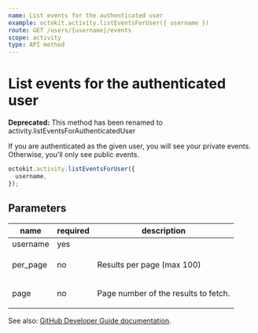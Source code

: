 ```yaml
---
name: List events for the authenticated user
example: octokit.activity.listEventsForUser({ username })
route: GET /users/{username}/events
scope: activity
type: API method
---
```


# List events for the authenticated user

**Deprecated:** This method has been renamed to activity.listEventsForAuthenticatedUser

If you are authenticated as the given user, you will see your private events. Otherwise, you'll only see public events.

```js
octokit.activity.listEventsForUser({
  username,
});
```

## Parameters

<table>
  <thead>
    <tr>
      <th>name</th>
      <th>required</th>
      <th>description</th>
    </tr>
  </thead>
  <tbody>
    <tr><td>username</td><td>yes</td><td>

</td></tr>
<tr><td>per_page</td><td>no</td><td>

Results per page (max 100)

</td></tr>
<tr><td>page</td><td>no</td><td>

Page number of the results to fetch.

</td></tr>
  </tbody>
</table>

See also: [GitHub Developer Guide documentation](https://developer.github.com/v3/activity/events/#list-events-for-the-authenticated-user).
